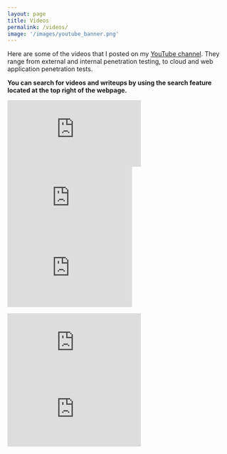 ```yaml
---
layout: page
title: Videos 
permalink: /videos/
image: '/images/youtube_banner.png'
---
```


Here are some of the videos that I posted on my <a href="https://www.youtube.com/channel/UCSumP9z5Rzquqih-jpusTOQ">YouTube channel</a>. They range from external and internal penetration testing, to cloud and web application penetration tests. 

**You can search for videos and writeups by using the search feature located at the top right of the webpage.**

<iframe src="https://www.youtube.com/embed?listType=playlist&list=UULFSumP9z5Rzquqih-jpusTOQ&index=1" frameborder="0" allowfullscreen></iframe><br>
<div style="float:left;width:auto;margin-right:20px;text-align:justify;"><iframe width="280" height="158" src="https://www.youtube.com/embed?listType=playlist&list=UULFSumP9z5Rzquqih-jpusTOQ&index=2" frameborder="0" allowfullscreen></iframe></div>
<div style="float:left;width:auto;"><iframe width="280" height="158" src="https://www.youtube.com/embed?listType=playlist&list=UULFSumP9z5Rzquqih-jpusTOQ&index=3" frameborder="0" allowfullscreen></iframe></div>
<div style="clear:both;height:1em;"></div>
<iframe src="https://www.youtube.com/embed?listType=playlist&list=UULFSumP9z5Rzquqih-jpusTOQ&index=4" frameborder="0" allowfullscreen></iframe><br>
<iframe src="https://www.youtube.com/embed?listType=playlist&list=UULFSumP9z5Rzquqih-jpusTOQ&index=5" frameborder="0" allowfullscreen></iframe>
